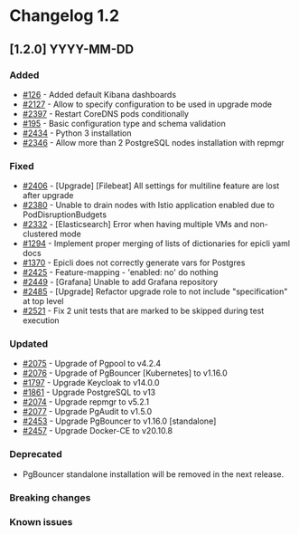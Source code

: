 # Changelog 1.2

## [1.2.0] YYYY-MM-DD

### Added

- [#126](https://github.com/epiphany-platform/epiphany/issues/126) - Added default Kibana dashboards
- [#2127](https://github.com/epiphany-platform/epiphany/issues/2127) - Allow to specify configuration to be used in upgrade mode
- [#2397](https://github.com/epiphany-platform/epiphany/issues/2397) - Restart CoreDNS pods conditionally
- [#195](https://github.com/epiphany-platform/epiphany/issues/195) - Basic configuration type and schema validation
- [#2434](https://github.com/epiphany-platform/epiphany/issues/2434) - Python 3 installation
- [#2346](https://github.com/epiphany-platform/epiphany/issues/2346) - Allow more than 2 PostgreSQL nodes installation with repmgr

### Fixed

- [#2406](https://github.com/epiphany-platform/epiphany/issues/2406) - [Upgrade] [Filebeat] All settings for multiline feature are lost after upgrade
- [#2380](https://github.com/epiphany-platform/epiphany/issues/2380) - Unable to drain nodes with Istio application enabled due to PodDisruptionBudgets
- [#2332](https://github.com/epiphany-platform/epiphany/issues/2332) - [Elasticsearch] Error when having multiple VMs and non-clustered mode
- [#1294](https://github.com/epiphany-platform/epiphany/issues/1294) - Implement proper merging of lists of dictionaries for epicli yaml docs
- [#1370](https://github.com/epiphany-platform/epiphany/issues/1370) - Epicli does not correctly generate vars for Postgres
- [#2425](https://github.com/epiphany-platform/epiphany/issues/2425) - Feature-mapping - 'enabled: no' do nothing
- [#2449](https://github.com/epiphany-platform/epiphany/issues/2449) - [Grafana] Unable to add Grafana repository
- [#2485](https://github.com/epiphany-platform/epiphany/issues/2485) - [Upgrade] Refactor upgrade role to not include "specification" at top level
- [#2521](https://github.com/epiphany-platform/epiphany/issues/2521) - Fix 2 unit tests that are marked to be skipped during test execution

### Updated

- [#2075](https://github.com/epiphany-platform/epiphany/issues/2075) - Upgrade of Pgpool to v4.2.4
- [#2076](https://github.com/epiphany-platform/epiphany/issues/2076) - Upgrade of PgBouncer [Kubernetes] to v1.16.0
- [#1797](https://github.com/epiphany-platform/epiphany/issues/1797) - Upgrade Keycloak to v14.0.0
- [#1861](https://github.com/epiphany-platform/epiphany/issues/1861) - Upgrade PostgreSQL to v13
- [#2074](https://github.com/epiphany-platform/epiphany/issues/2074) - Upgrade repmgr to v5.2.1
- [#2077](https://github.com/epiphany-platform/epiphany/issues/2077) - Upgrade PgAudit to v1.5.0
- [#2453](https://github.com/epiphany-platform/epiphany/issues/2453) - Upgrade PgBouncer to v1.16.0 [standalone]
- [#2457](https://github.com/epiphany-platform/epiphany/issues/2457) - Upgrade Docker-CE to v20.10.8

### Deprecated

- PgBouncer standalone installation will be removed in the next release.


### Breaking changes

### Known issues
